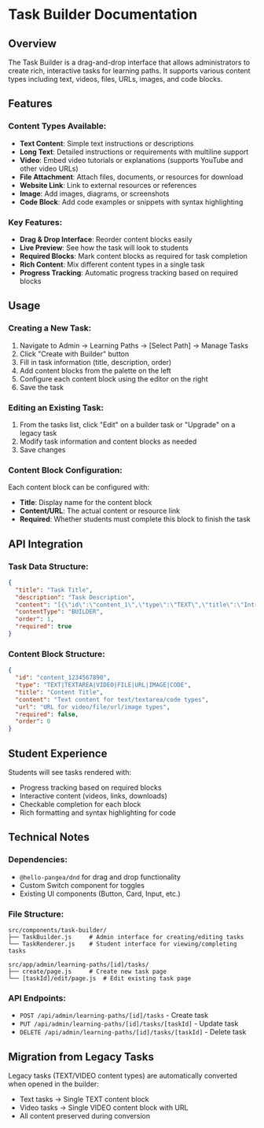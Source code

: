 # Task Builder Documentation

## Overview
The Task Builder is a drag-and-drop interface that allows administrators to create rich, interactive tasks for learning paths. It supports various content types including text, videos, files, URLs, images, and code blocks.

## Features

### Content Types Available:
- **Text Content**: Simple text instructions or descriptions
- **Long Text**: Detailed instructions or requirements with multiline support
- **Video**: Embed video tutorials or explanations (supports YouTube and other video URLs)
- **File Attachment**: Attach files, documents, or resources for download
- **Website Link**: Link to external resources or references
- **Image**: Add images, diagrams, or screenshots
- **Code Block**: Add code examples or snippets with syntax highlighting

### Key Features:
- **Drag & Drop Interface**: Reorder content blocks easily
- **Live Preview**: See how the task will look to students
- **Required Blocks**: Mark content blocks as required for task completion
- **Rich Content**: Mix different content types in a single task
- **Progress Tracking**: Automatic progress tracking based on required blocks

## Usage

### Creating a New Task:
1. Navigate to Admin → Learning Paths → [Select Path] → Manage Tasks
2. Click "Create with Builder" button
3. Fill in task information (title, description, order)
4. Add content blocks from the palette on the left
5. Configure each content block using the editor on the right
6. Save the task

### Editing an Existing Task:
1. From the tasks list, click "Edit" on a builder task or "Upgrade" on a legacy task
2. Modify task information and content blocks as needed
3. Save changes

### Content Block Configuration:
Each content block can be configured with:
- **Title**: Display name for the content block
- **Content/URL**: The actual content or resource link
- **Required**: Whether students must complete this block to finish the task

## API Integration

### Task Data Structure:
```json
{
  "title": "Task Title",
  "description": "Task Description", 
  "content": "[{\"id\":\"content_1\",\"type\":\"TEXT\",\"title\":\"Introduction\",\"content\":\"Welcome...\"}]",
  "contentType": "BUILDER",
  "order": 1,
  "required": true
}
```

### Content Block Structure:
```json
{
  "id": "content_1234567890",
  "type": "TEXT|TEXTAREA|VIDEO|FILE|URL|IMAGE|CODE",
  "title": "Content Title",
  "content": "Text content for text/textarea/code types",
  "url": "URL for video/file/url/image types", 
  "required": false,
  "order": 0
}
```

## Student Experience

Students will see tasks rendered with:
- Progress tracking based on required blocks
- Interactive content (videos, links, downloads)
- Checkable completion for each block
- Rich formatting and syntax highlighting for code

## Technical Notes

### Dependencies:
- `@hello-pangea/dnd` for drag and drop functionality
- Custom Switch component for toggles
- Existing UI components (Button, Card, Input, etc.)

### File Structure:
```
src/components/task-builder/
├── TaskBuilder.js     # Admin interface for creating/editing tasks
└── TaskRenderer.js    # Student interface for viewing/completing tasks

src/app/admin/learning-paths/[id]/tasks/
├── create/page.js     # Create new task page
└── [taskId]/edit/page.js  # Edit existing task page
```

### API Endpoints:
- `POST /api/admin/learning-paths/[id]/tasks` - Create task
- `PUT /api/admin/learning-paths/[id]/tasks/[taskId]` - Update task  
- `DELETE /api/admin/learning-paths/[id]/tasks/[taskId]` - Delete task

## Migration from Legacy Tasks

Legacy tasks (TEXT/VIDEO content types) are automatically converted when opened in the builder:
- Text tasks → Single TEXT content block
- Video tasks → Single VIDEO content block with URL
- All content preserved during conversion
